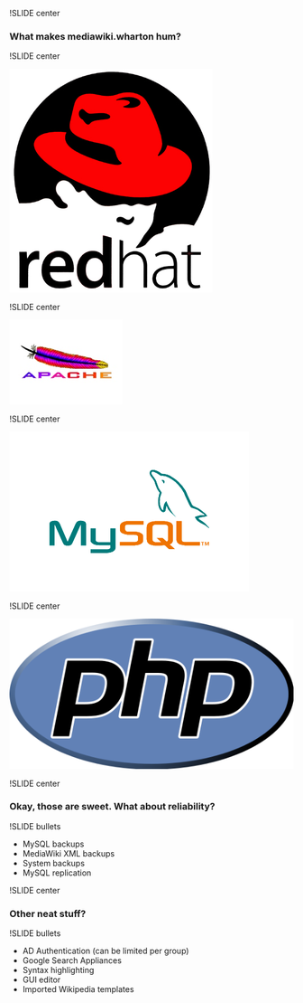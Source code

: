 !SLIDE center

### What makes mediawiki.wharton hum? ###

!SLIDE center

![Linux](redhat.jpg)

!SLIDE center

![Apache](apache.jpg)

!SLIDE center

![MySQL](mysql.gif)

!SLIDE center

![PHP](php.png)

!SLIDE center

### Okay, those are sweet. What about reliability? ###

!SLIDE bullets

* MySQL backups
* MediaWiki XML backups
* System backups
* MySQL replication

!SLIDE center

### Other neat stuff? ###

!SLIDE bullets

* AD Authentication (can be limited per group)
* Google Search Appliances
* Syntax highlighting
* GUI editor
* Imported Wikipedia templates
